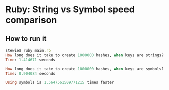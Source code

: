 # Ruby: String vs Symbol speed comparison

## How to run it

```ruby
stewie$ ruby main.rb
How long does it take to create 1000000 hashes, when keys are strings?
Time: 1.414671 seconds

How long does it take to create 1000000 hashes, when keys are symbols?
Time: 0.904084 seconds

Using symbols is 1.5647561509771215 times faster
```
